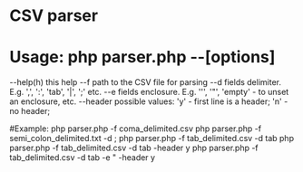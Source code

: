 CSV parser
===============
# Usage: php parser.php --[options]
         
 --help(h)   this help
 --f         path to the CSV file for parsing
 --d         fields delimiter. E.g. ',', ':', 'tab', '\|', '\;' etc.
 --e         fields enclosure. E.g. '\'', '\"', 'empty' - to unset an enclosure, etc.
 --header    possible values: 'y' - first line is a header; 'n' - no header;
 
 #Example:
 php parser.php -f coma_delimited.csv
 php parser.php -f semi_colon_delimited.txt -d \;
 php parser.php -f tab_delimited.csv -d tab
 php parser.php -f tab_delimited.csv -d tab -header y
 php parser.php -f tab_delimited.csv -d tab -e \" -header y